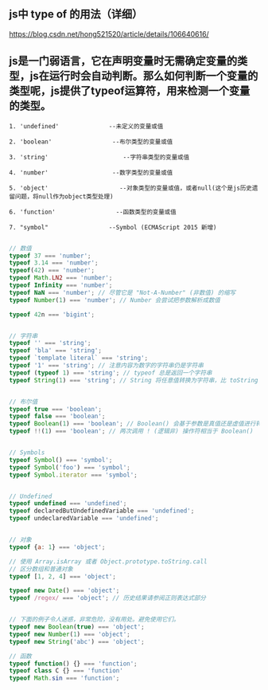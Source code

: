 


## js中 type of 的用法（详细）
https://blog.csdn.net/hong521520/article/details/106640616/



## js是一门弱语言，它在声明变量时无需确定变量的类型，js在运行时会自动判断。那么如何判断一个变量的类型呢，js提供了typeof运算符，用来检测一个变量的类型。


    1. 'undefined'              --未定义的变量或值

    2. 'boolean'                 --布尔类型的变量或值

    3. 'string'                     --字符串类型的变量或值

    4. 'number'                  --数字类型的变量或值

    5. 'object'                    --对象类型的变量或值，或者null(这个是js历史遗留问题，将null作为object类型处理)

    6. 'function'                 --函数类型的变量或值

    7. "symbol"                 --Symbol (ECMAScript 2015 新增)


``` js

// 数值
typeof 37 === 'number';
typeof 3.14 === 'number';
typeof(42) === 'number';
typeof Math.LN2 === 'number';
typeof Infinity === 'number';
typeof NaN === 'number'; // 尽管它是 "Not-A-Number" (非数值) 的缩写
typeof Number(1) === 'number'; // Number 会尝试把参数解析成数值

typeof 42n === 'bigint';


// 字符串
typeof '' === 'string';
typeof 'bla' === 'string';
typeof `template literal` === 'string';
typeof '1' === 'string'; // 注意内容为数字的字符串仍是字符串
typeof (typeof 1) === 'string'; // typeof 总是返回一个字符串
typeof String(1) === 'string'; // String 将任意值转换为字符串，比 toString 更安全


// 布尔值
typeof true === 'boolean';
typeof false === 'boolean';
typeof Boolean(1) === 'boolean'; // Boolean() 会基于参数是真值还是虚值进行转换
typeof !!(1) === 'boolean'; // 两次调用 ! (逻辑非) 操作符相当于 Boolean()


// Symbols
typeof Symbol() === 'symbol';
typeof Symbol('foo') === 'symbol';
typeof Symbol.iterator === 'symbol';


// Undefined
typeof undefined === 'undefined';
typeof declaredButUndefinedVariable === 'undefined';
typeof undeclaredVariable === 'undefined'; 


// 对象
typeof {a: 1} === 'object';

// 使用 Array.isArray 或者 Object.prototype.toString.call
// 区分数组和普通对象
typeof [1, 2, 4] === 'object';

typeof new Date() === 'object';
typeof /regex/ === 'object'; // 历史结果请参阅正则表达式部分


// 下面的例子令人迷惑，非常危险，没有用处。避免使用它们。
typeof new Boolean(true) === 'object';
typeof new Number(1) === 'object';
typeof new String('abc') === 'object';

// 函数
typeof function() {} === 'function';
typeof class C {} === 'function'
typeof Math.sin === 'function';

```